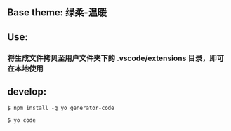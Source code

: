 ## Base theme: 绿柔-温暖

## Use: 
### 将生成文件拷贝至用户文件夹下的 .vscode/extensions 目录，即可在本地使用

## develop:

```
$ npm install -g yo generator-code
```
```
$ yo code
```


